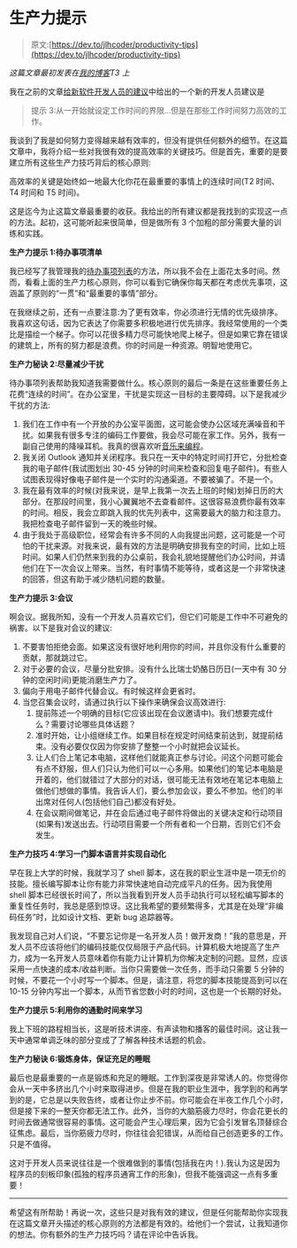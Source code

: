 # 生产力提示

> 原文:[https://dev.to/jlhcoder/productivity-tips](https://dev.to/jlhcoder/productivity-tips)

*这篇文章最初发表在[我的博客](http://jlhood.com/productivity-tips/)T3 上*

我在之前的文章[给新软件开发人员的建议](https://dev.to/jlhcoder/tips-for-new-software-developers)中给出的一个新的开发人员建议是

> 提示 3:从一开始就设定工作时间的界限...但是在那些工作时间努力高效的工作。

我谈到了我是如何努力变得越来越有效率的，但没有提供任何额外的细节。在这篇文章中，我将介绍一些对我很有效的提高效率的关键技巧。但是首先，重要的是要建立所有这些生产力技巧背后的核心原则:

高效率的关键是始终如一地最大化你花在最重要的事情上的连续时间(T2 时间、T4 时间和 T5 时间)。

这是迄今为止这篇文章最重要的收获。我给出的所有建议都是我找到的实现这一点的方法。起初，这可能听起来很简单，但是做所有 3 个加粗的部分需要大量的训练和实践。

**生产力提示 1:待办事项清单**

我已经写了我管理我的[待办事项列表](https://dev.to/jlhcoder/the-power-of-the-todo-list)的方法，所以我不会在上面花太多时间。然而，看看上面的生产力核心原则，你可以看到它确保你每天都在考虑优先事项，这涵盖了原则的“一贯”和“最重要的事情”部分。

在我继续之前，还有一点要注意:为了更有效率，你必须进行无情的优先级排序。我喜欢这句话，因为它表达了你需要多积极地进行优先排序。我经常使用的一个类比是描绘一个梯子。你可以花很多精力尽可能快地爬上梯子。但是如果它靠在错误的建筑上，所有的努力都是浪费。你的时间是一种资源。明智地使用它。

**生产力秘诀 2:尽量减少干扰**

待办事项列表帮助我知道我需要做什么。核心原则的最后一条是在这些重要任务上花费“连续的时间”。在办公室里，干扰是实现这一目标的主要障碍。以下是我减少干扰的方法:

1.  我们在工作中有一个开放的办公室平面图，这可能会使办公区域充满噪音和干扰。如果我有很多专注的编码工作要做，我会尽可能在家工作。另外，我有一副自己使用的降噪耳机。我真的很喜欢听[音乐来编程](http://musicforprogramming.net/)。
2.  我关闭 Outlook 通知并关闭程序。我只在一天中的特定时间打开它，分批检查我的电子邮件(我试图划出 30-45 分钟的时间来检查和回复电子邮件)。有些人试图表现得好像电子邮件是一个实时的沟通渠道。不要被骗了。不是一个。
3.  我在最有效率的时候(对我来说，是早上我第一次去上班的时候)划掉日历的大部分。在那段时间里，我小心翼翼地不去查看邮件。这很容易浪费你最有效率的时间。相反，我会立即跳入我的优先列表中，这需要最大的脑力和注意力。我把检查电子邮件留到一天的晚些时候。
4.  由于我处于高级职位，经常会有许多不同的人向我提出问题，这可能是一个可怕的干扰来源。对我来说，最有效的方法是明确安排我有空的时间，比如上班时间。如果人们仍然来到我的办公桌前，我会礼貌地提醒他们办公时间，并请他们在下一次会议上带来。当然，有时事情不能等待，或者这是一个非常快速的回答，但这有助于减少随机问题的数量。

**生产力提示 3:会议**

啊会议。据我所知，没有一个开发人员喜欢它们，但它们可能是工作中不可避免的祸害。以下是我对会议的建议:

1.  不要害怕拒绝会面。如果这没有很好地利用你的时间，并且你没有什么重要的贡献，那就跳过它。
2.  对于必要的会议，尽量分批安排。没有什么比瑞士奶酪日历日(一天中有 30 分钟的空闲时间)更能消磨生产力了。
3.  偏向于用电子邮件代替会议。有时候这样会更省时。
4.  当您召集会议时，请通过执行以下操作来确保会议高效进行:
    1.  提前陈述一个明确的目标(它应该出现在会议邀请中)。我们想要完成什么？需要讨论哪些具体话题？
    2.  准时开始，让小组继续工作。如果目标在规定时间结束前达到，就提前结束。没有必要仅仅因为你安排了整整一个小时就把会议延长。
    3.  让人们合上笔记本电脑，这样他们就能真正参与讨论。问这个问题可能会有点不舒服，但人们只认为他们可以一心多用。如果他们的笔记本电脑是开着的，他们就错过了大部分的对话，很可能无法有效地在笔记本电脑上做他们想做的事情。我告诉人们，要么参加会议，要么不参加。他们的半出席对任何人(包括他们自己)都没有好处。
    4.  在会议期间做笔记，并在会后通过电子邮件将做出的关键决定和行动项目(如果有)发送出去。行动项目需要一个所有者和一个日期，否则它们不会发生。

**生产力技巧 4:学习一门脚本语言并实现自动化**

早在我上大学的时候，我就学习了 shell 脚本，这在我的职业生涯中是一项无价的技能。擅长编写脚本让你有能力非常快速地自动完成平凡的任务。因为我使用 shell 脚本已经很长时间了，所以当我看到开发人员手动执行可以轻松编写脚本的重复性任务时，我总是感到惊讶。这比我希望的要频繁得多，尤其是在处理“非编码任务”时，比如设计文档、更新 bug 追踪器等。

我发现自己对人们说，“不要忘记你是一名开发人员！做开发商！”我的意思是，开发人员不应该将他们的编码技能仅仅局限于产品代码。计算机极大地提高了生产力，成为一名开发人员意味着你有能力让计算机为你解决定制的问题。显然，应该采用一点快速的成本/收益判断。当你只需要做一次任务，而手动只需要 5 分钟的时候，不要花一个小时写一个脚本。但是，请注意，将您的脚本技能提高到可以在 10-15 分钟内写出一个脚本，从而节省您数小时的时间，这也是一个长期的好处。

**生产力提示 5:利用你的通勤时间来学习**

我上下班的路程相当长，这是听技术讲座、有声读物和播客的最佳时间。这让我一天中通常单调乏味的部分变成了了解各种技术话题的机会。

**生产力秘诀 6:锻炼身体，保证充足的睡眠**

最后也是最重要的一点是锻炼和充足的睡眠。工作到深夜是非常诱人的。你觉得你会从一天中多挤出几个小时来取得进步。但是在我的职业生涯中，我学到的和再学到的是，它总是以失败告终，或者让你止步不前。你可能会在半夜工作几个小时，但是接下来的一整天你都无法工作。此外，当你的大脑筋疲力尽时，你会花更长的时间去做通常很容易的事情。这可能会产生心理后果，因为它会引发冒名顶替综合征焦虑。最后，当你筋疲力尽时，你往往会犯错误，从而给自己创造更多的工作。只是不值得。

这对于开发人员来说往往是一个很难做到的事情(包括我在内！).我认为这是因为程序员的刻板印象(孤独的程序员通宵工作的形象)，但我不能强调这一点有多重要！

* * *

希望这有所帮助！再说一次，这些只是对我有效的建议，但是任何能帮助你实现我在这篇文章开头描述的核心原则的方法都是有效的。给他们一个尝试，让我知道你的想法。你有额外的生产力技巧吗？请在评论中告诉我。